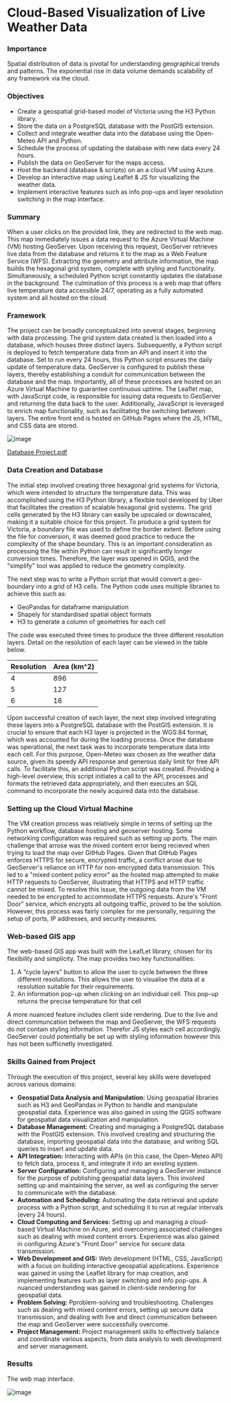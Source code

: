 # Cloud-Based Visualization of Live Weather Data

### Importance

Spatial distribution of data is pivotal for understanding geographical trends and patterns. The exponential rise in data volume demands scalability of any framework via the cloud.

### Objectives

- Create a geospatial grid-based model of Victoria using the H3 Python library.
- Store the data on a PostgreSQL database with the PostGIS extension.
- Collect and integrate weather data into the database using the Open-Meteo API and Python.
- Schedule the process of updating the database with new data every 24 hours.
- Publish the data on GeoServer for the maps access.
- Host the backend (database & scripts) on an a cloud VM using Azure.
- Develop an interactive map using Leaflet & JS for visualizing the weather data.
- Implement interactive features such as info pop-ups and layer resolution switching in the map interface.

### Summary

When a user clicks on the provided link, they are redirected to the web map. This map immediately issues a data request to the Azure Virtual Machine (VM) hosting GeoServer. Upon receiving this request, GeoServer retrieves live data from the database and returns it to the map as a Web Feature Service (WFS). Extracting the geometry and attribute information, the map builds the hexagonal grid system, complete with styling and functionality. Simultaneously, a scheduled Python script constantly updates the database in the background. The culmination of this process is a web map that offers live temperature data accessible 24/7, operating as a fully automated system and all hosted on the cloud.

### Framework

The project can be broadly conceptualized into several stages, beginning with data processing. The grid system data created is then loaded into a database, which houses three distinct layers. Subsequently, a Python script is deployed to fetch temperature data from an API and insert it into the database. Set to run every 24 hours, this Python script ensures the daily update of temperature data. GeoServer is configured to publish these layers, thereby establishing a conduit for communication between the database and the map. Importantly, all of these processes are hosted on an Azure Virtual Machine to guarantee continuous uptime. The Leaflet map, with JavaScript code, is responsible for issuing data requests to GeoServer and returning the data back to the user. Additionally, JavaScript is leveraged to enrich map functionality, such as facilitating the switching between layers. The entire front end is hosted on GitHub Pages where the JS, HTML, and CSS data are stored.

![image](https://github.com/chrisxj33/Cloud-Based-Visualisation-of-Live-Weather-Data/assets/53899548/02f7b144-4995-48e6-b9b8-ea9ebe5785a2)

[Database Project.pdf](https://github.com/chrisxj33/Cloud-Based-Visualisation-of-Live-Weather-Data/files/12209381/Database.Project.pdf)

### Data Creation and Database

The initial step involved creating three hexagonal grid systems for Victoria, which were intended to structure the temperature data. This was accomplished using the H3 Python library, a flexible tool developed by Uber that facilitates the creation of scalable
hexagonal grid systems. The grid cells generated by the H3 library can easily be upscaled or downscaled, making it a suitable
choice for this project. To produce a grid system for Victoria, a boundary file was used to define the border extent. Before using the file for conversion, it was deemed good practice to reduce the complexity of the shape boundary. This is an important consideration as processing the file within Python can result in significantly longer conversion times. Therefore, the layer was opened in QGIS, and the "simplify" tool was applied to reduce the geometry complexity.

The next step was to write a Python script that would convert a geo-boundary into a grid of H3 cells. The Python code uses multiple libraries to achieve this such as:

- GeoPandas for dataframe manipulation
- Shapely for standardised spatial object formats
- H3 to generate a column of geometries for each cell

The code was executed three times to produce the three different resolution layers. Detail on the resolution of each layer can be
viewed in the table below.

| Resolution | Area (km^2) |
|------------|------------|
| 4          | 896        |
| 5          | 127        |
| 6          | 18         |

Upon successful creation of each layer, the next step involved integrating these layers into a PostgreSQL database with the PostGIS extension. It is crucial to ensure that each H3 layer is projected in the WGS:84 format, which was accounted for during the
loading process. Once the database was operational, the next task was to incorporate temperature data into each cell. For this purpose, Open-Meteo was chosen as the weather data source, given its speedy API response and generous daily limit for free API calls. To facilitate this, an additional Python script was created. Providing a high-level overview, this script initiates a call to the API, processes and formats the retrieved data appropriately, and then executes an SQL command to incorporate the newly acquired data into the database.

### Setting up the Cloud Virtual Machine

The VM creation process was relatively simple in terms of setting up the Python workflow, database hosting and geoserver hosting. Some networking configuration was required such as setting up ports. The main challenge that arrose was the mixed content error being recieved when trying to load the map over GitHub Pages. Given that GitHub Pages enforces HTTPS for secure, encrypted traffic, a conflict arose due to GeoServer's reliance on HTTP for non-encrypted data transmission. This led to a "mixed content policy error" as the hosted map attempted to make HTTP requests to GeoServer, illustrating that HTTPS and HTTP traffic cannot be mixed. To resolve this issue, the outgoing data from the VM needed to be encrypted to accommodate HTTPS requests. Azure's "Front Door" service, which encrypts all outgoing traffic, proved to be the solution. However, this process was fairly complex for me personally, requiring the setup of ports, IP addresses, and security measures.

### Web-based GIS app

The web-based GIS app was built with the LeafLet library, chosen for its flexibility and simplicity. The map provides two key functionalities:

1. A “cycle layers” button to allow the user to cycle between the three different resolutions. This allows the user to visualise the
data at a resolution suitable for their requirements.
2. An information pop-up when clicking on an individual cell. This pop-up returns the precise temperature for that cell

A more nuanced feature includes client side rendering. Due to the live and direct communcation between the map and GeoServer, the WFS requests do not contain styling information. Therefor JS styles each cell accordingly. GeoServer could potentially be set up with styling information however this has not been sufficnetly investigated.

### Skills Gained from Project

Through the execution of this project, several key skills were developed across various domains:

- **Geospatial Data Analysis and Manipulation:** Using geospatial libraries such as H3 and GeoPandas in Python to handle and manipulate geospatial data. Experience was also gained in using the QGIS software for geospatial data visualization and manipulation.
- **Database Management:** Creating and managing a PostgreSQL database with the PostGIS extension. This involved creating and structuring the database, importing geospatial data into the database, and writing SQL queries to insert and update data.
- **API Integration:** Interacting with APIs (in this case, the Open-Meteo API) to fetch data, process it, and integrate it into an existing system.
- **Server Configuration:** Configuring and managing a GeoServer instance for the purpose of publishing geospatial data layers. This involved setting up and maintaining the server, as well as configuring the server to communicate with the database.
- **Automation and Scheduling:** Automating the data retrieval and update process with a Python script, and scheduling it to run at regular intervals (every 24 hours).
- **Cloud Computing and Services:** Setting up and managing a cloud-based Virtual Machine on Azure, and overcoming associated challenges such as dealing with mixed content errors. Experience was also gained in configuring Azure's "Front Door" service for secure data transmission.
- **Web Development and GIS:** Web development (HTML, CSS, JavaScript) with a focus on building interactive geospatial applications. Experience was gained in using the Leaflet library for map creation, and implementing features such as layer switching and info pop-ups. A nuanced understanding was gained in client-side rendering for geospatial data.
- **Problem Solving:** Pproblem-solving and troubleshooting. Challenges such as dealing with mixed content errors, setting up secure data transmission, and dealing with live and direct communication between the map and GeoServer were successfully overcome.
- **Project Management:** Project management skills to effectively balance and coordinate various aspects, from data analysis to web development and server management.

### Results

The web map interface.

![image](https://github.com/chrisxj33/TemperatureGrid-Victoria/assets/53899548/fc62b609-431a-46bd-add8-3842daece8df)
